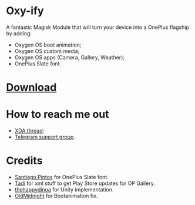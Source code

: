 # Oxy-ify

A fantastic Magisk Module that will turn your device into a OnePlus flagship by adding:
- Oxygen OS boot animation;
- Oxygen OS custom media;
- Oxygen OS apps (Camera, Gallery, Weather);
- OnePlus Slate font.

# [Download](https://drive.google.com/drive/folders/1SXI5AMUND_BKF-J-w-SVGQtzR8E8sS3F)

# How to reach me out
- [XDA thread](https://forum.xda-developers.com/apps/magisk/oxy-ify-magisk-module-add-oxygen-os-t3888094);
- [Telegram support group](t.me/oxyify).

# Credits
- [Santiago Pintos](https://github.com/SantiagoPintos) for OnePlus Slate font.
- [Tadi](https://github.com/TadiT7) for xml stuff to get Play Store updates for OP Gallery.
- [thehappydinoa](https://github.com/thehappydinoa) for Unity implementation.
- [OldMidnight](https://github.com/OldMidnight) for Bootanimation fix.
